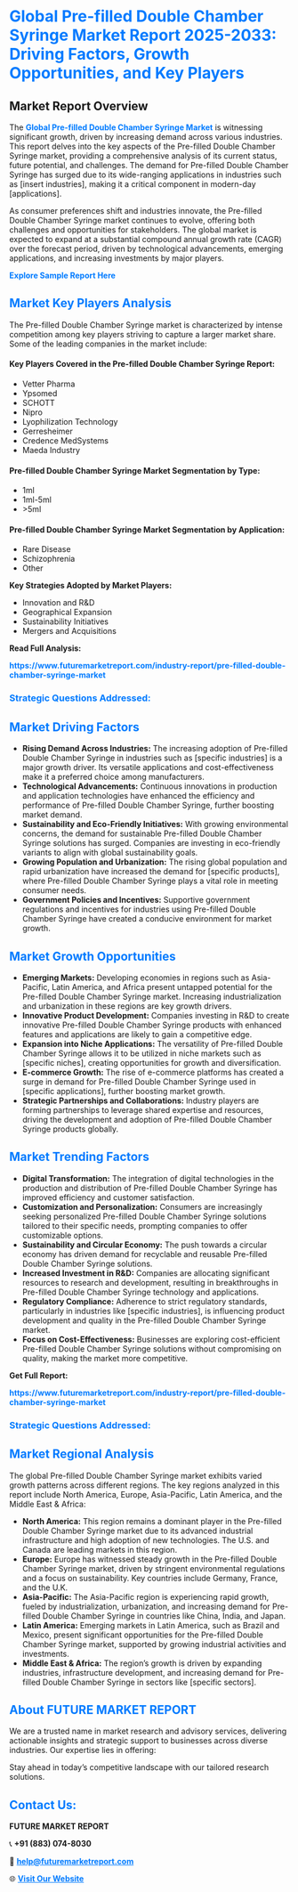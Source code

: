<h1 style="color: #007BFF;">Global Pre-filled Double Chamber Syringe Market Report 2025-2033: Driving Factors, Growth Opportunities, and Key Players</h1>

<section id="overview">
<h2>Market Report Overview</h2>
<p>The <a href="https://www.futuremarketreport.com/industry-report/pre-filled-double-chamber-syringe-market" style="color: #007BFF; text-decoration: none;"><strong>Global Pre-filled Double Chamber Syringe Market</strong></a> is witnessing significant growth, driven by increasing demand across various industries. This report delves into the key aspects of the Pre-filled Double Chamber Syringe market, providing a comprehensive analysis of its current status, future potential, and challenges. The demand for Pre-filled Double Chamber Syringe has surged due to its wide-ranging applications in industries such as [insert industries], making it a critical component in modern-day [applications].</p>
<p>As consumer preferences shift and industries innovate, the Pre-filled Double Chamber Syringe market continues to evolve, offering both challenges and opportunities for stakeholders. The global market is expected to expand at a substantial compound annual growth rate (CAGR) over the forecast period, driven by technological advancements, emerging applications, and increasing investments by major players.</p>
</section>

<section id="overview">
<p><a href="https://www.futuremarketreport.com/request-sample/reportId=77408" style="color: #007BFF; text-decoration: none;"><strong>Explore Sample Report Here</strong></a></p>
</section>

<section id="key-players">
<h2 style="color: #007BFF;">Market Key Players Analysis</h2>
<p>The Pre-filled Double Chamber Syringe market is characterized by intense competition among key players striving to capture a larger market share. Some of the leading companies in the market include:</p>
<h4>Key Players Covered in the Pre-filled Double Chamber Syringe Report:</h4>
<ul><li>Vetter Pharma</li><li>Ypsomed</li><li>SCHOTT</li><li>Nipro</li><li>Lyophilization Technology</li><li>Gerresheimer</li><li>Credence MedSystems</li><li>Maeda Industry</li></ul>
<h4>Pre-filled Double Chamber Syringe Market Segmentation by Type:</h4>
<ul><li>1ml</li><li>1ml-5ml</li><li>&gt;5ml</li></ul>

<h4>Pre-filled Double Chamber Syringe Market Segmentation by Application:</h4>
<ul><li>Rare Disease</li><li>Schizophrenia</li><li>Other</li></ul>
<p><strong>Key Strategies Adopted by Market Players:</strong></p>
<ul>
<li>Innovation and R&D</li>
<li>Geographical Expansion</li>
<li>Sustainability Initiatives</li>
<li>Mergers and Acquisitions</li>
</ul>
</section>

<section>
<p><strong>Read Full Analysis: </strong></p><a href="https://www.futuremarketreport.com/industry-report/pre-filled-double-chamber-syringe-market" style="color: #007BFF; text-decoration: none;"><strong>https://www.futuremarketreport.com/industry-report/pre-filled-double-chamber-syringe-market</strong></a>
<h3 style="color: #007BFF;">Strategic Questions Addressed:</h3>
</section>

<section id="driving-factors">
<h2 style="color: #007BFF;">Market Driving Factors</h2>
<ul>
<li><strong>Rising Demand Across Industries:</strong> The increasing adoption of Pre-filled Double Chamber Syringe in industries such as [specific industries] is a major growth driver. Its versatile applications and cost-effectiveness make it a preferred choice among manufacturers.</li>
<li><strong>Technological Advancements:</strong> Continuous innovations in production and application technologies have enhanced the efficiency and performance of Pre-filled Double Chamber Syringe, further boosting market demand.</li>
<li><strong>Sustainability and Eco-Friendly Initiatives:</strong> With growing environmental concerns, the demand for sustainable Pre-filled Double Chamber Syringe solutions has surged. Companies are investing in eco-friendly variants to align with global sustainability goals.</li>
<li><strong>Growing Population and Urbanization:</strong> The rising global population and rapid urbanization have increased the demand for [specific products], where Pre-filled Double Chamber Syringe plays a vital role in meeting consumer needs.</li>
<li><strong>Government Policies and Incentives:</strong> Supportive government regulations and incentives for industries using Pre-filled Double Chamber Syringe have created a conducive environment for market growth.</li>
</ul>
</section>

<section id="growth-opportunities">
<h2 style="color: #007BFF;">Market Growth Opportunities</h2>
<ul>
<li><strong>Emerging Markets:</strong> Developing economies in regions such as Asia-Pacific, Latin America, and Africa present untapped potential for the Pre-filled Double Chamber Syringe market. Increasing industrialization and urbanization in these regions are key growth drivers.</li>
<li><strong>Innovative Product Development:</strong> Companies investing in R&D to create innovative Pre-filled Double Chamber Syringe products with enhanced features and applications are likely to gain a competitive edge.</li>
<li><strong>Expansion into Niche Applications:</strong> The versatility of Pre-filled Double Chamber Syringe allows it to be utilized in niche markets such as [specific niches], creating opportunities for growth and diversification.</li>
<li><strong>E-commerce Growth:</strong> The rise of e-commerce platforms has created a surge in demand for Pre-filled Double Chamber Syringe used in [specific applications], further boosting market growth.</li>
<li><strong>Strategic Partnerships and Collaborations:</strong> Industry players are forming partnerships to leverage shared expertise and resources, driving the development and adoption of Pre-filled Double Chamber Syringe products globally.</li>
</ul>
</section>

<section id="trending-factors">
<h2 style="color: #007BFF;">Market Trending Factors</h2>
<ul>
<li><strong>Digital Transformation:</strong> The integration of digital technologies in the production and distribution of Pre-filled Double Chamber Syringe has improved efficiency and customer satisfaction.</li>
<li><strong>Customization and Personalization:</strong> Consumers are increasingly seeking personalized Pre-filled Double Chamber Syringe solutions tailored to their specific needs, prompting companies to offer customizable options.</li>
<li><strong>Sustainability and Circular Economy:</strong> The push towards a circular economy has driven demand for recyclable and reusable Pre-filled Double Chamber Syringe solutions.</li>
<li><strong>Increased Investment in R&D:</strong> Companies are allocating significant resources to research and development, resulting in breakthroughs in Pre-filled Double Chamber Syringe technology and applications.</li>
<li><strong>Regulatory Compliance:</strong> Adherence to strict regulatory standards, particularly in industries like [specific industries], is influencing product development and quality in the Pre-filled Double Chamber Syringe market.</li>
<li><strong>Focus on Cost-Effectiveness:</strong> Businesses are exploring cost-efficient Pre-filled Double Chamber Syringe solutions without compromising on quality, making the market more competitive.</li>
</ul>
</section>

<section>
<p><strong>Get Full Report: </strong></p><a href="https://www.futuremarketreport.com/industry-report/pre-filled-double-chamber-syringe-market" style="color: #007BFF; text-decoration: none;"><strong>https://www.futuremarketreport.com/industry-report/pre-filled-double-chamber-syringe-market</strong></a>
<h3 style="color: #007BFF;">Strategic Questions Addressed:</h3>
</section>


<section id="regional-analysis">
<h2 style="color: #007BFF;">Market Regional Analysis</h2>
<p>The global Pre-filled Double Chamber Syringe market exhibits varied growth patterns across different regions. The key regions analyzed in this report include North America, Europe, Asia-Pacific, Latin America, and the Middle East & Africa:</p>
<ul>
<li><strong>North America:</strong> This region remains a dominant player in the Pre-filled Double Chamber Syringe market due to its advanced industrial infrastructure and high adoption of new technologies. The U.S. and Canada are leading markets in this region.</li>
<li><strong>Europe:</strong> Europe has witnessed steady growth in the Pre-filled Double Chamber Syringe market, driven by stringent environmental regulations and a focus on sustainability. Key countries include Germany, France, and the U.K.</li>
<li><strong>Asia-Pacific:</strong> The Asia-Pacific region is experiencing rapid growth, fueled by industrialization, urbanization, and increasing demand for Pre-filled Double Chamber Syringe in countries like China, India, and Japan.</li>
<li><strong>Latin America:</strong> Emerging markets in Latin America, such as Brazil and Mexico, present significant opportunities for the Pre-filled Double Chamber Syringe market, supported by growing industrial activities and investments.</li>
<li><strong>Middle East & Africa:</strong> The region’s growth is driven by expanding industries, infrastructure development, and increasing demand for Pre-filled Double Chamber Syringe in sectors like [specific sectors].</li>
</ul>
</section>

<footer>
<h2 style="color: #007BFF;">About FUTURE MARKET REPORT</h2>
<p>We are a trusted name in market research and advisory services, delivering actionable insights and strategic support to businesses across diverse industries. Our expertise lies in offering:</p>

<p>Stay ahead in today’s competitive landscape with our tailored research solutions.</p>

<h2 style="color: #007BFF;">Contact Us:</h2>
<p><strong>FUTURE MARKET REPORT</strong></p>
<p>📞 <strong>+91 (883) 074-8030</strong></p>
<p>📧 <strong><a href="mailto:help@futuremarketreport.com" style="color: #007BFF;">help@futuremarketreport.com</a></strong></p>
<p>🌐 <strong><a href="https://www.futuremarketreport.com/" style="color: #007BFF;">Visit Our Website</a></strong></p>
</footer>